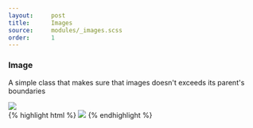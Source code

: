 ```yaml
---
layout:		post
title:		Images
source:		modules/_images.scss
order:      1
---
```



### Image

A simple class that makes sure that images doesn't exceeds its parent's boundaries

<div class="m-browser">
  <div class="browser">
    <div class="image">
        <div class="content">
            <img src="http://placehold.it/500x150" class="responsive"/>
        </div>
    </div>
  </div>
{% highlight html %}
    <img src="http://placehold.it/500x150" class="responsive"/>
{% endhighlight %}
</div>